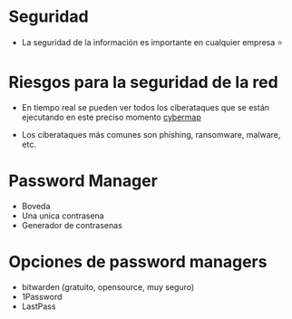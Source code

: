 # Seguridad
* La seguridad de la información es importante en cualquier empresa ⭐️

# Riesgos para la seguridad de la red
* En tiempo real se pueden ver todos los ciberataques que se están ejecutando en este preciso momento [cybermap](https://cybermap.kaspersky.com/)

* Los ciberataques más comunes son phishing, ransomware, malware, etc.
  
# Password Manager
* Boveda
* Una unica contrasena
* Generador de contrasenas

# Opciones de password managers
* bitwarden (gratuito, opensource, muy seguro)
* 1Password
* LastPass